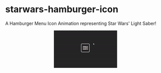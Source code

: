 # starwars-hamburger-icon

A Hamburger Menu Icon Animation representing Star Wars' Light Saber!
<p align="center">
  <img width="199" height="118" src="StarWarsHamburger.gif">
</p>

